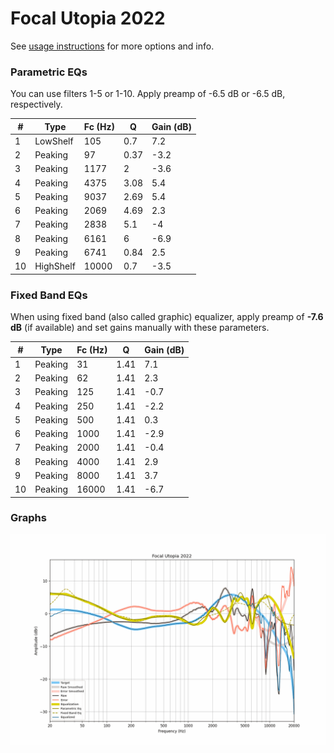 # Focal Utopia 2022
See [usage instructions](https://github.com/jaakkopasanen/AutoEq#usage) for more options and info.

### Parametric EQs
You can use filters 1-5 or 1-10. Apply preamp of -6.5 dB or -6.5 dB, respectively.

|   # | Type      |   Fc (Hz) |    Q |   Gain (dB) |
|-----|-----------|-----------|------|-------------|
|   1 | LowShelf  |       105 | 0.7  |         7.2 |
|   2 | Peaking   |        97 | 0.37 |        -3.2 |
|   3 | Peaking   |      1177 | 2    |        -3.6 |
|   4 | Peaking   |      4375 | 3.08 |         5.4 |
|   5 | Peaking   |      9037 | 2.69 |         5.4 |
|   6 | Peaking   |      2069 | 4.69 |         2.3 |
|   7 | Peaking   |      2838 | 5.1  |        -4   |
|   8 | Peaking   |      6161 | 6    |        -6.9 |
|   9 | Peaking   |      6741 | 0.84 |         2.5 |
|  10 | HighShelf |     10000 | 0.7  |        -3.5 |

### Fixed Band EQs
When using fixed band (also called graphic) equalizer, apply preamp of **-7.6 dB** (if available) and set gains manually with these parameters.

|   # | Type    |   Fc (Hz) |    Q |   Gain (dB) |
|-----|---------|-----------|------|-------------|
|   1 | Peaking |        31 | 1.41 |         7.1 |
|   2 | Peaking |        62 | 1.41 |         2.3 |
|   3 | Peaking |       125 | 1.41 |        -0.7 |
|   4 | Peaking |       250 | 1.41 |        -2.2 |
|   5 | Peaking |       500 | 1.41 |         0.3 |
|   6 | Peaking |      1000 | 1.41 |        -2.9 |
|   7 | Peaking |      2000 | 1.41 |        -0.4 |
|   8 | Peaking |      4000 | 1.41 |         2.9 |
|   9 | Peaking |      8000 | 1.41 |         3.7 |
|  10 | Peaking |     16000 | 1.41 |        -6.7 |

### Graphs
![](./Focal%20Utopia%202022.png)
